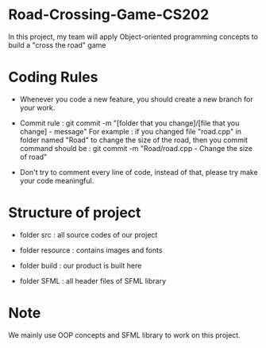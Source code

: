 # Road-Crossing-Game-CS202
In this project, my team will apply Object-oriented programming concepts to build a "cross the road" game

# Coding Rules
- Whenever you code a new feature, you should create a new branch for your work.

- Commit rule : 
    git commit -m "[folder that you change]/[file that you change] - message"
    For example :
        if you changed file "road.cpp" in folder named "Road" to change the size of the road, then you commit command should be :
            git commit -m "Road/road.cpp - Change the size of road"
        
- Don't try to comment every line of code, instead of that, please try make your code meaningful.

# Structure of project
- folder src : all source codes of our project

- folder resource : contains images and fonts

- folder build : our product is built here

- folder SFML : all header files of SFML library

# Note 

We mainly use OOP concepts and SFML library to work on this project.